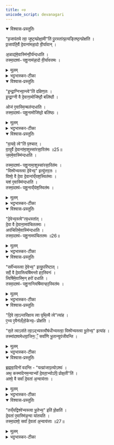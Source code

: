 ```yaml
---
title: ०७
unicode_script: devanagari
---
```


<details open><summary>विश्वास-प्रस्तुतिः</summary>

"प्र॒जाप॑तये त्वा॒ जुष्ट॒म्प्रोक्षा॒मी"ति॑ पु॒रस्ता॑त्प्र॒त्यङ्तिष्ठ॒न्प्रोक्ष॑ति ।  
प्र॒जाप॑ति॒र्वै दे॒वाना॑मन्ना॒दो वी॒र्या॑वान् ।  

अ॒न्नाद्य॑मे॒वास्मि॑न्वी॒र्य॑न्दधाति ।  
तस्मा॒दश्व॑ᳶ पशू॒नाम॑न्ना॒दो वी॒र्या॑वत्तमः ।  
</details>

<details><summary>मूलम्</summary>

"प्र॒जाप॑तये त्वा॒ जुष्ट॒म्प्रोक्षा॒मी"ति॑ पु॒रस्ता॑त्प्र॒त्यङ्तिष्ठ॒न्प्रोक्ष॑ति ।  
प्र॒जाप॑ति॒र्वै दे॒वाना॑मन्ना॒दो वी॒र्या॑वान् ।  

अ॒न्नाद्य॑मे॒वास्मि॑न्वी॒र्य॑न्दधाति ।  
तस्मा॒दश्व॑ᳶ पशू॒नाम॑न्ना॒दो वी॒र्या॑वत्तमः ।  
</details>

<details><summary>भट्टभास्कर-टीका</summary>

1अथाध्वर्युः अश्वाभिमुखस्तिष्ठन् अनुदिशं अश्वं प्रोक्षति - प्रजापतये त्वेत्यादिभिः ॥ देवानां मध्ये प्रजापतिः अन्नादः वीर्यावांश्च तस्मादनेन प्रोक्षणेन अन्नादनसामर्थ्यं वीर्यं च अस्मिन् अश्वे दधाति । तस्मात् पशूनां मध्ये अश्वोऽन्नादः वीर्यावत्तमश्च । 'अन्येषामपि' इति दीर्घत्वम् । एवं देगन्तरेषु योज्यम् ॥
</details>

<details open><summary>विश्वास-प्रस्तुतिः</summary>

"इ॒न्द्रा॒ग्निभ्या॒न्त्वे"ति॑ दक्षिण॒तः ।  
इ॒न्द्रा॒ग्नी वै दे॒वाना॒मोजि॑ष्ठौ॒ बलि॑ष्ठौ ।  

ओज॑ ए॒वास्मि॒न्बल॑न्दधाति ।  
तस्मा॒दश्व॑ᳶ पशू॒नामोजि॑ष्ठो॒ बलि॑ष्ठः ।  
</details>

<details><summary>मूलम्</summary>

"इ॒न्द्रा॒ग्निभ्या॒न्त्वे"ति॑ दक्षिण॒तः ।  
इ॒न्द्रा॒ग्नी वै दे॒वाना॒मोजि॑ष्ठौ॒ बलि॑ष्ठौ ।  

ओज॑ ए॒वास्मि॒न्बल॑न्दधाति ।  
तस्मा॒दश्व॑ᳶ पशू॒नामोजि॑ष्ठो॒ बलि॑ष्ठः ।  
</details>

<details><summary>भट्टभास्कर-टीका</summary>

2ओजिष्ठौ बलिष्ठाविति ॥ ओजस्वितमौ बलवत्तमौ च । 'विन्मतोर्लुक्' इति इष्ठनि लोपे 'टेः' इति टिलोपः ॥
</details>

<details open><summary>विश्वास-प्रस्तुतिः</summary>

"वा॒यवे॒ त्वे"ति॑ प॒श्चात् ।  
वा॒युर्वै दे॒वाना॑मा॒शुस्सा॑रसा॒रित॑मः ॥25॥  
ज॒वमे॒वास्मि॑न्दधाति ।  

तस्मा॒दश्व॑ᳶ पशू॒नामा॒शुस्सा॑रसा॒रित॑मः ।  
"विश्वे॑भ्यस्त्वा दे॒वेभ्य॒" इत्यु॑त्तर॒तः ।  
विश्वे॒ वै दे॒वा दे॒वाना॑य्ँयश॒स्वित॑माः ।  
यश॑ ए॒वास्मि॑न्दधाति ।  
तस्मा॒दश्व॑ᳶ पशू॒नाय्ँय॑श॒स्वित॑मः ।  
</details>

<details><summary>मूलम्</summary>

"वा॒यवे॒ त्वे"ति॑ प॒श्चात् ।  
वा॒युर्वै दे॒वाना॑मा॒शुस्सा॑रसा॒रित॑मः ॥25॥  
ज॒वमे॒वास्मि॑न्दधाति ।  

तस्मा॒दश्व॑ᳶ पशू॒नामा॒शुस्सा॑रसा॒रित॑मः ।  
"विश्वे॑भ्यस्त्वा दे॒वेभ्य॒" इत्यु॑त्तर॒तः ।  
विश्वे॒ वै दे॒वा दे॒वाना॑य्ँयश॒स्वित॑माः ।  
यश॑ ए॒वास्मि॑न्दधाति ।  
तस्मा॒दश्व॑ᳶ पशू॒नाय्ँय॑श॒स्वित॑मः ।  
</details>

<details><summary>भट्टभास्कर-टीका</summary>

3-4आशुः शीघ्रः सारसारितमः अतिशयेन सारिः उत्कर्षगामी ॥
</details>

<details open><summary>विश्वास-प्रस्तुतिः</summary>

"दे॒वेभ्य॒स्त्वे"त्य॒धस्ता॑त् ।  
दे॒वा वै दे॒वाना॒मप॑चिततमाः ।  
अप॑चितिमे॒वास्मि॑न्दधाति ।  
तस्मा॒दश्व॑ᳶ पशू॒नामप॑चिततमः ॥26॥  
</details>

<details><summary>मूलम्</summary>

"दे॒वेभ्य॒स्त्वे"त्य॒धस्ता॑त् ।  
दे॒वा वै दे॒वाना॒मप॑चिततमाः ।  
अप॑चितिमे॒वास्मि॑न्दधाति ।  
तस्मा॒दश्व॑ᳶ पशू॒नामप॑चिततमः ॥26॥  
</details>

<details><summary>भट्टभास्कर-टीका</summary>

5अपचिततमाः पूजिततमाः ॥
</details>

<details open><summary>विश्वास-प्रस्तुतिः</summary>

"सर्वे॑भ्यस्त्वा दे॒वेभ्य॒" इत्यु॒परि॑ष्टात् ।  
सर्वे॒ वै दे॒वास्त्विषि॑मन्तो हर॒स्विनः॑ ।   
त्विषि॑मे॒वास्मि॒न् हरो॑ दधाति ।  
तस्मा॒दश्व॑ᳶ पशू॒नान्त्विषि॑मान्हर॒स्वित॑मः ।  
</details>

<details><summary>मूलम्</summary>

"सर्वे॑भ्यस्त्वा दे॒वेभ्य॒" इत्यु॒परि॑ष्टात् ।  
सर्वे॒ वै दे॒वास्त्विषि॑मन्तो हर॒स्विनः॑ ।   
त्विषि॑मे॒वास्मि॒न् हरो॑ दधाति ।  
तस्मा॒दश्व॑ᳶ पशू॒नान्त्विषि॑मान्हर॒स्वित॑मः ।  
</details>

<details><summary>भट्टभास्कर-टीका</summary>

6त्विषिमन्तः दीप्तिमन्तः । हरस्विनः प्रकाशवन्तः ॥
</details>

<details open><summary>विश्वास-प्रस्तुतिः</summary>

"दि॒वे त्वा॒ऽन्तरि॑क्षाय त्वा पृथि॒व्यै त्वे"त्या॑ह ।  
ए॒भ्य ए॒वैन॑ल्ँलो॒केभ्य॒ᳶ प्रोक्ष॑ति ।  

"स॒ते त्वाऽस॑ते त्वा॒ऽद्भ्यस्त्वौष॑धीभ्यस्त्वा॒ विश्वे॑भ्यस्त्वा भू॒तेभ्य॒" इत्या॑ह ।  
तस्मा॑दश्वमेधया॒जिन॒ँ॒ सर्वा॑णि भू॒तान्युप॑जीवन्ति ।  
</details>

<details><summary>मूलम्</summary>

"दि॒वे त्वा॒ऽन्तरि॑क्षाय त्वा पृथि॒व्यै त्वे"त्या॑ह ।  
ए॒भ्य ए॒वैन॑ल्ँलो॒केभ्य॒ᳶ प्रोक्ष॑ति ।  

"स॒ते त्वाऽस॑ते त्वा॒ऽद्भ्यस्त्वौष॑धीभ्यस्त्वा॒ विश्वे॑भ्यस्त्वा भू॒तेभ्य॒" इत्या॑ह ।  
तस्मा॑दश्वमेधया॒जिन॒ँ॒ सर्वा॑णि भू॒तान्युप॑जीवन्ति ।  
</details>

<details><summary>भट्टभास्कर-टीका</summary>

7दिवे त्वेत्यादिना शेषावयवप्रोक्षणम् ॥
</details>

<details open><summary>विश्वास-प्रस्तुतिः</summary>

ब्र॒ह्म॒वा॒दिनो॑ वदन्ति -
"यत्प्रा॑जाप॒त्योऽश्वः॑ ।  
अथ॒ कस्मा॑देनम॒न्याभ्यो॑ दे॒वता॒भ्योऽपि॒ प्रोक्ष॒ती"ति॑ ।  
अश्वे॒ वै सर्वा॑ दे॒वता॑ अ॒न्वाय॑त्ताः ।  
</details>

<details><summary>मूलम्</summary>

ब्र॒ह्म॒वा॒दिनो॑ वदन्ति -
"यत्प्रा॑जाप॒त्योऽश्वः॑ ।  
अथ॒ कस्मा॑देनम॒न्याभ्यो॑ दे॒वता॒भ्योऽपि॒ प्रोक्ष॒ती"ति॑ ।  
अश्वे॒ वै सर्वा॑ दे॒वता॑ अ॒न्वाय॑त्ताः ।  
</details>

<details><summary>भट्टभास्कर-टीका</summary>

8ब्रह्मवादिन इति ॥ अन्वायत्ताः अन्ववस्थिताः सर्वाः देवताः अश्वे, तस्मात् अन्याभ्योऽपि प्रजापतिव्यतिरिक्ताभ्योऽपि प्रोक्ष्यतेऽश्वः । 'श्वीदितो निष्ठायाम्' इतीट्प्रतिषेधः ।  
</details>

<details open><summary>विश्वास-प्रस्तुतिः</summary>

"तय्ँयद्विश्वे॑भ्यस्त्वा भू॒तेभ्य॒" इति॑ प्रो॒क्षति॑ ।  
दे॒वता॑ ए॒वास्मि॑न्न॒न्वा या॑तयति ।  
तस्मा॒दश्वे॒ सर्वा॑ दे॒वता॑ अ॒न्वाय॑त्ताः ॥27॥  
</details>

<details><summary>मूलम्</summary>

"तय्ँयद्विश्वे॑भ्यस्त्वा भू॒तेभ्य॒" इति॑ प्रो॒क्षति॑ ।  
दे॒वता॑ ए॒वास्मि॑न्न॒न्वा या॑तयति ।  
तस्मा॒दश्वे॒ सर्वा॑ दे॒वता॑ अ॒न्वाय॑त्ताः ॥27॥  
</details>

<details><summary>भट्टभास्कर-टीका</summary>

के पुनरश्वे सर्वा देवताः अन्वाहिता इत्याह - तं यदिति । विश्वेभ्यस्त्वा भूतेभ्य इति प्रोक्षेत् । तेन सर्वा देवताः अश्वे अन्वायातयति, तस्माद्बूमो अश्वे सर्वा देवता अन्वायत्ता इति ॥


इति तैत्तिरीयब्राह्मणे तृतीये अष्टमे अश्वमेधे सप्तमोऽनुवाकः ॥  

</details>


